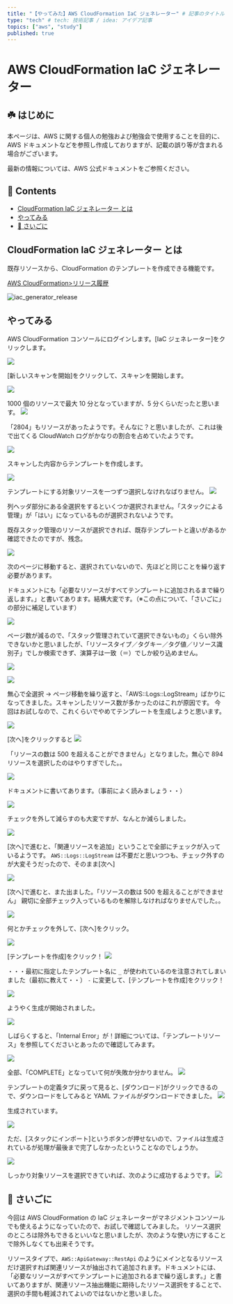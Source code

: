 ```yaml
---
title: "【やってみた】AWS CloudFormation IaC ジェネレーター" # 記事のタイトル
type: "tech" # tech: 技術記事 / idea: アイデア記事
topics: ["aws", "study"]
published: true
---
```


# AWS CloudFormation IaC ジェネレーター<!-- omit in toc -->

## ☘️ はじめに<!-- omit in toc -->

本ページは、AWS に関する個人の勉強および勉強会で使用することを目的に、AWS ドキュメントなどを参照し作成しておりますが、記載の誤り等が含まれる場合がございます。

最新の情報については、AWS 公式ドキュメントをご参照ください。

## 👀 Contents<!-- omit in toc -->

- [CloudFormation IaC ジェネレーター とは](#cloudformation-iac-ジェネレーター-とは)
- [やってみる](#やってみる)
- [📖 さいごに](#-さいごに)

## CloudFormation IaC ジェネレーター とは

既存リソースから、CloudFormation のテンプレートを作成できる機能です。

[AWS CloudFormation>リリース履歴](https://docs.aws.amazon.com/ja_jp/AWSCloudFormation/latest/UserGuide/ReleaseHistory.html)

![iac_generator_release](/images/cfn_iac_generator/iac_generator_release.png)

## やってみる

AWS CloudFormation コンソールにログインします。[IaC ジェネレーター]をクリックします。

![](/images/cfn_iac_generator/iac_generator_1_menu.jpg)

[新しいスキャンを開始]をクリックして、スキャンを開始します。

![](/images/cfn_iac_generator/iac_generator_2.jpg)

1000 個のリソースで最大 10 分となっていますが、5 分くらいだったと思います。
![](/images/cfn_iac_generator/iac_generator_3_scan.jpg)

「2804」もリソースがあったようです。そんなに？と思いましたが、これは後で出てくる CloudWatch ログがかなりの割合を占めていたようです。

![](/images/cfn_iac_generator/iac_generator_4_scan_complete.jpg)

スキャンした内容からテンプレートを作成します。

![](/images/cfn_iac_generator/iac_generator_5_create_template.jpg)

テンプレートにする対象リソースを一つずつ選択しなけれなばりません。
![](/images/cfn_iac_generator/iac_generator_6_resource_select_0.jpg)

列ヘッダ部分にある全選択をするといくつか選択されません。「スタックによる管理」が「はい」になっているものが選択されないようです。

既存スタック管理のリソースが選択できれば、既存テンプレートと違いがあるか確認できたのですが、残念。

![](/images/cfn_iac_generator/iac_generator_6_resource_select_1.jpg)

次のページに移動すると、選択されていないので、先ほどと同じことを繰り返す必要があります。

ドキュメントにも「必要なリソースがすべてテンプレートに追加されるまで繰り返します。」と書いてあります。結構大変です。（※この点について、「さいごに」の部分に補足しています）

![](/images/cfn_iac_generator/iac_generator_6_resource_select_2.jpg)

ページ数が減るので、「スタック管理されていて選択できないもの」くらい除外できないかと思いましたが、「リソースタイプ／タグキー／タグ値／リソース識別子」でしか検索できず、演算子は一致（＝）でしか絞り込めません。

![](/images/cfn_iac_generator/iac_generator_6_resource_select_3a.png)

![](/images/cfn_iac_generator/iac_generator_6_resource_select_3.jpg)

無心で全選択 → ページ移動を繰り返すと、「AWS::Logs::LogStream」ばかりになってきました。スキャンしたリソース数が多かったのはこれが原因です。
今回はお試しなので、これくらいでやめてテンプレートを生成しようと思います。

![](/images/cfn_iac_generator/iac_generator_6_resource_select_4.jpg)

[次へ]をクリックすると
![](/images/cfn_iac_generator/iac_generator_6_resource_select_5.jpg)

「リソースの数は 500 を超えることができません」となりました。無心で 894 リソースを選択したのはやりすぎでした。。

![](/images/cfn_iac_generator/iac_generator_6_resource_select_6.jpg)

ドキュメントに書いてあります。（事前によく読みましょう・・）

![](/images/cfn_iac_generator/iac_generator_6_resource_select_7.jpg)

チェックを外して減らすのも大変ですが、なんとか減らしました。

![](/images/cfn_iac_generator/iac_generator_6_resource_select_8.jpg)

[次へ]で進むと、「関連リソースを追加」ということで全部にチェックが入っているようです。
`AWS::Logs::LogStream` は不要だと思いつつも、チェック外すのが大変そうだったので、そのまま[次へ]

![](/images/cfn_iac_generator/iac_generator_7_related_add_1a.jpg)

[次へ]で進むと、また出ました。「リソースの数は 500 を超えることができません」
親切に全部チェック入っているものを解除しなければなりませんでした。。

![](/images/cfn_iac_generator/iac_generator_7_related_add_1b.jpg)

何とかチェックを外して、[次へ]をクリック。

![](/images/cfn_iac_generator/iac_generator_7_related_add_2.jpg)

[テンプレートを作成]をクリック！
![](/images/cfn_iac_generator/iac_generator_8_1.jpg)

・・・最初に指定したテンプレート名に `_` が使われているのを注意されてしまいました（最初に教えて・・）
`-` に変更して、[テンプレートを作成]をクリック！

![](/images/cfn_iac_generator/iac_generator_8_2.jpg)

ようやく生成が開始されました。

![](/images/cfn_iac_generator/iac_generator_9_finish_0.jpg)

しばらくすると、「Internal Error」が！詳細については、「テンプレートリソース」を参照してくださいとあったので確認してみます。

![](/images/cfn_iac_generator/iac_generator_9_finish_1.jpg)

全部、「COMPLETE」となっていて何が失敗か分かりません。
![](/images/cfn_iac_generator/iac_generator_9_finish_2.jpg)

テンプレートの定義タブに戻って見ると、[ダウンロード]がクリックできるので、ダウンロードをしてみると YAML ファイルがダウンロードできました。
![](/images/cfn_iac_generator/iac_generator_9_finish_2a.jpg)

生成されています。

![](/images/cfn_iac_generator/iac_generator_9_finish_3.png)

ただ、[スタックにインポート]というボタンが押せないので、ファイルは生成されているが処理が最後まで完了しなかったということなのでしょうか。

![](/images/cfn_iac_generator/iac_generator_9_finish_4.jpg)

しっかり対象リソースを選択できていれば、次のように成功するようです。
![](/images/cfn_iac_generator/iac_generator_9_finish_5.png)

## 📖 さいごに

今回は AWS CloudFormation の IaC ジェネレーターがマネジメントコンソールでも使えるようになっていたので、お試しで確認してみました。
リソース選択のところは除外もできるといいなと思いましたが、次のような使い方にすることで除外しなくても出来そうです。

リソースタイプで、`AWS::ApiGateway::RestApi` のようにメインとなるリソースだけ選択すれば関連リソースが抽出されて追加されます。ドキュメントには、「必要なリソースがすべてテンプレートに追加されるまで繰り返します。」と書いてありますが、関連リソース抽出機能に期待したリソース選択をすることで、選択の手間も軽減されてよいのではないかと思いました。
